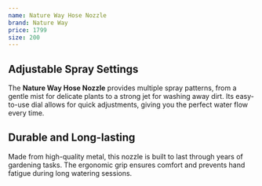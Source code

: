 ```yaml
---
name: Nature Way Hose Nozzle
brand: Nature Way
price: 1799
size: 200
---
```


## Adjustable Spray Settings 
 
The **Nature Way Hose Nozzle** provides multiple spray patterns, from a gentle mist for delicate plants to a strong jet for washing away dirt. Its easy-to-use dial allows for quick adjustments, giving you the perfect water flow every time.

## Durable and Long-lasting  

Made from high-quality metal, this nozzle is built to last through years of gardening tasks. The ergonomic grip ensures comfort and prevents hand fatigue during long watering sessions.
